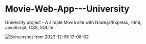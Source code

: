# Movie-Web-App---University
University project - A simple Movie site with Node.js/Express, Html, JavaScript, CSS, SQLite.

![Screenshot from 2023-12-05 17-08-02](https://github.com/antocrisa/Movie-Web-App-Node.js---University/assets/134210124/b2f020ac-c641-4cde-8583-ee0d9aa86d94)
